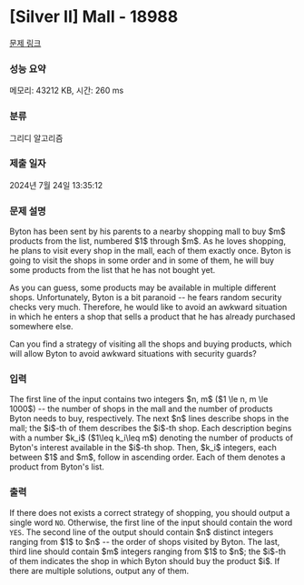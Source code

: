 # [Silver II] Mall - 18988 

[문제 링크](https://www.acmicpc.net/problem/18988) 

### 성능 요약

메모리: 43212 KB, 시간: 260 ms

### 분류

그리디 알고리즘

### 제출 일자

2024년 7월 24일 13:35:12

### 문제 설명

<p>Byton has been sent by his parents to a nearby shopping mall to buy $m$ products from the list, numbered $1$ through $m$. As he loves shopping, he plans to visit every shop in the mall, each of them exactly once. Byton is going to visit the shops in some order and in some of them, he will buy some products from the list that he has not bought yet.</p>

<p>As you can guess, some products may be available in multiple different shops. Unfortunately, Byton is a bit paranoid -- he fears random security checks very much. Therefore, he would like to avoid an awkward situation in which he enters a shop that sells a product that he has already purchased somewhere else.</p>

<p>Can you find a strategy of visiting all the shops and buying products, which will allow Byton to avoid awkward situations with security guards?</p>

### 입력 

 <p>The first line of the input contains two integers $n, m$ ($1 \le n, m \le 1000$) -- the number of shops in the mall and the number of products Byton needs to buy, respectively. The next $n$ lines describe shops in the mall; the $i$-th of them describes the $i$-th shop. Each description begins with a number $k_i$ ($1\leq k_i\leq m$) denoting the number of products of Byton's interest available in the $i$-th shop. Then, $k_i$ integers, each between $1$ and $m$, follow in ascending order. Each of them denotes a product from Byton's list.</p>

### 출력 

 <p>If there does not exists a correct strategy of shopping, you should output a single word <code>NO</code>. Otherwise, the first line of the input should contain the word <code>YES</code>. The second line of the output should contain $n$ distinct integers ranging from $1$ to $n$ -- the order of shops visited by Byton. The last, third line should contain $m$ integers ranging from $1$ to $n$; the $i$-th of them indicates the shop in which Byton should buy the product $i$. If there are multiple solutions, output any of them.</p>

